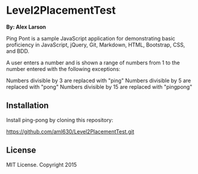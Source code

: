 # Level2PlacementTest
**By: Alex Larson**

Ping Pont is a sample JavaScript application for demonstrating basic proficiency in JavaScript, jQuery, Git, Markdown, HTML, Bootstrap, CSS, and BDD.

A user enters a number and is shown a range of numbers from 1 to the number entered with the following exceptions:

  Numbers divisible by 3 are replaced with "ping"
  Numbers divisible by 5 are replaced with "pong"
  Numbers divisible by 15 are replaced with "pingpong"

## Installation

Install ping-pong by cloning this repository:

https://github.com/aml630/Level2PlacementTest.git

## License

MIT License.  Copyright 2015
